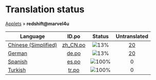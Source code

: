 # Translation status
[Applets](../../README.md) &#187; **redshift@marvel4u**

Language | ID.po | Status | Untranslated
---------|:--:|:------:|:-----------:
[Chinese (Simplified)](../../language-status/zh_CN.md) | [zh_CN.po](po/zh_CN.po) | ![13%](http://progressed.io/bar/13) | [20](untranslated-po/zh_CN.md)
[German](../../language-status/de.md) | [de.po](po/de.po) | ![13%](http://progressed.io/bar/13) | [20](untranslated-po/de.md)
[Spanish](../../language-status/es.md) | [es.po](po/es.po) | ![100%](http://progressed.io/bar/100) | 0
[Turkish](../../language-status/tr.md) | [tr.po](po/tr.po) | ![100%](http://progressed.io/bar/100) | 0

